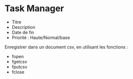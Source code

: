 # Task Manager
* Titre
* Description
* Date de fin
* Priorité : Haute/Normal/base

Enregistrer dans un document csv, en utilisant les fonctions :
* fopen
* fgetcsv
* fputcsv
* fclose
